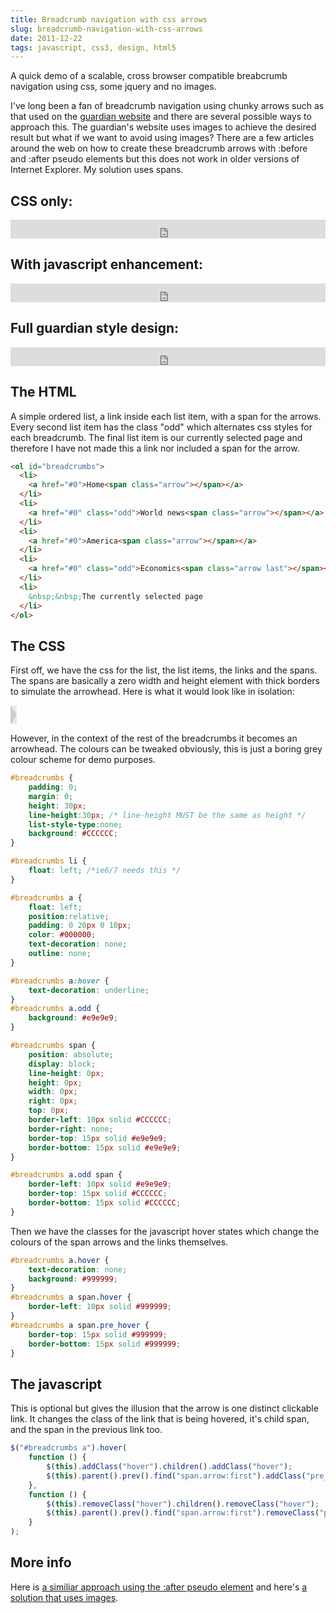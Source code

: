```yaml
---
title: Breadcrumb navigation with css arrows
slug: breadcrumb-navigation-with-css-arrows
date: 2011-12-22
tags: javascript, css3, design, html5
---
```


A quick demo of a scalable, cross browser compatible breabcrumb navigation using css, some jquery and no images.

I've long been a fan of breadcrumb navigation using chunky arrows such as that used on the [guardian website][1] and there are several possible ways to approach this. The guardian's website uses images to achieve the desired result but what if we want to avoid using images? There are a few articles around the web on how to create these breadcrumb arrows with :before and :after pseudo elements but this does not work in older versions of Internet Explorer. My solution uses spans.

## CSS only:

<iframe src="http://www.lendmeyourear.net/bits/breadcrumb_arrows_css_nojs.html" width="100%" height="30" frameborder="no" scrolling="no"></iframe>

## With javascript enhancement:

<iframe src="http://www.lendmeyourear.net/bits/breadcrumb_arrows_css.html" width="100%" height="30" frameborder="no" scrolling="no"></iframe>

## Full guardian style design:

<iframe src="http://www.lendmeyourear.net/bits/breadcrumb_arrows_guardian.html" width="100%" height="30" frameborder="no" scrolling="no"></iframe>

## The HTML

A simple ordered list, a link inside each list item, with a span for the arrows. Every second list item has the class "odd" which alternates css styles for each breadcrumb. The final list item is our currently selected page and therefore I have not made this a link nor included a span for the arrow.

```html
<ol id="breadcrumbs">
  <li>
    <a href="#0">Home<span class="arrow"></span></a>
  </li>
  <li>
    <a href="#0" class="odd">World news<span class="arrow"></span></a>
  </li>
  <li>
    <a href="#0">America<span class="arrow"></span></a>
  </li>
  <li>
    <a href="#0" class="odd">Economics<span class="arrow last"></span></a>
  </li>
  <li>
    &nbsp;&nbsp;The currently selected page
  </li>
</ol>
```

## The CSS

First off, we have the css for the list, the list items, the links and the spans. The spans are basically a zero width and height element with thick borders to simulate the arrowhead. Here is what it would look like in isolation:

<span style="display: block; line-height: 0px; height: 0px; width: 0px; border-left: 10px solid #CCCCCC; border-right: none; border-top: 15px solid #e9e9e9; border-bottom: 15px solid #e9e9e9;"></span>

However, in the context of the rest of the breadcrumbs it becomes an arrowhead. The colours can be tweaked obviously, this is just a boring grey colour scheme for demo purposes.

```css
#breadcrumbs {
    padding: 0;
    margin: 0;
    height: 30px;
    line-height:30px; /* line-height MUST be the same as height */
    list-style-type:none;
    background: #CCCCCC;
}

#breadcrumbs li {
    float: left; /*ie6/7 needs this */
}

#breadcrumbs a {
    float: left;
    position:relative;
    padding: 0 20px 0 10px;
    color: #000000;
    text-decoration: none;
    outline: none;
}

#breadcrumbs a:hover {
    text-decoration: underline;
}
#breadcrumbs a.odd {
    background: #e9e9e9;
}

#breadcrumbs span {
    position: absolute;
    display: block;
    line-height: 0px;
    height: 0px;
    width: 0px;
    right: 0px;
    top: 0px;
    border-left: 10px solid #CCCCCC;
    border-right: none;
    border-top: 15px solid #e9e9e9;
    border-bottom: 15px solid #e9e9e9;
}

#breadcrumbs a.odd span {
    border-left: 10px solid #e9e9e9;
    border-top: 15px solid #CCCCCC;
    border-bottom: 15px solid #CCCCCC;
}
```

Then we have the classes for the javascript hover states which change the colours of the span arrows and the links themselves.

```css
#breadcrumbs a.hover {
    text-decoration: none;
    background: #999999;
}
#breadcrumbs a span.hover {
    border-left: 10px solid #999999;
}
#breadcrumbs a span.pre_hover {
    border-top: 15px solid #999999;
    border-bottom: 15px solid #999999;
}
```

## The javascript

This is optional but gives the illusion that the arrow is one distinct clickable link. It changes the class of the link that is being hovered, it's child span, and the span in the previous link too.

```js
$("#breadcrumbs a").hover(
    function () {
        $(this).addClass("hover").children().addClass("hover");
        $(this).parent().prev().find("span.arrow:first").addClass("pre_hover");
    },
    function () {
        $(this).removeClass("hover").children().removeClass("hover");
        $(this).parent().prev().find("span.arrow:first").removeClass("pre_hover");
    }
);
```

## More info

Here is [a similiar approach using the :after pseudo element][2] and here's [a solution that uses images][3].

[1]: http://www.guardian.co.uk/
[2]: http://css-tricks.com/triangle-breadcrumbs/
[3]: http://veerle-v2.duoh.com/blog/comments/simple_scalable_css_based_breadcrumbs/
